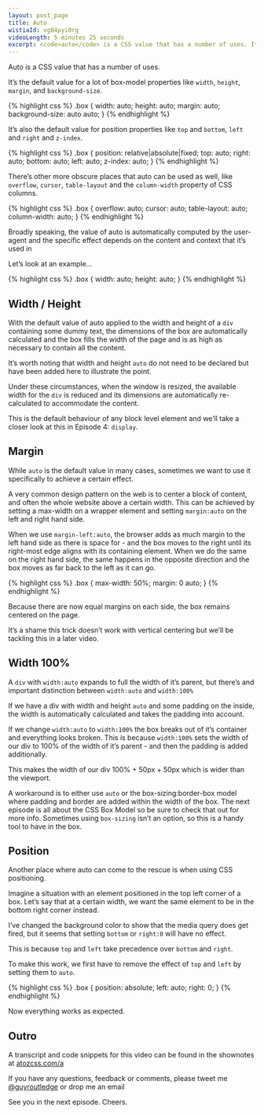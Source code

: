 ```yaml
---
layout: post_page
title: Auto
wistiaId: vg84pyi0rg
videoLength: 5 minutes 25 seconds
excerpt: <code>auto</code> is a CSS value that has a number of uses. It’s the default value for a lot of properties but can be used for horizontal centering and is a handy tool to have in the box when dealing with responsive design.
---
```


Auto is a CSS value that has a number of uses.

It’s the default value for a lot of box-model properties like
`width`, `height`, `margin`, and `background-size`.

{% highlight css %}
.box {
	width: auto;
	height: auto;
	margin: auto;
	background-size: auto auto;
}
{% endhighlight %}

It’s also the default value for position properties like `top` and `bottom`,
`left` and `right` and `z-index`.

{% highlight css %}
.box {
	position: relative|absolute|fixed;
	top: auto;
	right: auto;
	bottom: auto;
	left: auto;
	z-index: auto;
}
{% endhighlight %}

There’s other more obscure places that auto can be used as well, like
`overflow`, `cursor`, `table-layout` and the `column-width` property of
CSS columns.

{% highlight css %}
.box {
	overflow: auto;
	cursor: auto;
	table-layout: auto;
	column-width: auto;
}
{% endhighlight %}

Broadly speaking, the value of auto is automatically computed by the
user-agent and the specific effect depends on the content and context
that it’s used in

Let’s look at an example...

{% highlight css %}
.box {
	width: auto;
	height: auto;
}
{% endhighlight %}

## Width / Height

With the default value of auto applied to the width and height of
a `div` containing some dummy text, the dimensions of the box are
automatically calculated and the box fills the width of the page and is
as high as necessary to contain all the content.

It’s worth noting that width and height `auto` do not need to be declared
but have been added here to illustrate the point.

Under these circumstances, when the window is resized, the available
width for the `div` is reduced and its dimensions are automatically
re-calculated to accommodate the content. 

This is the default behaviour of any block level element and we’ll take 
a closer look at this in Episode 4: `display`.

## Margin

While `auto` is the default value in many cases, sometimes we want to use
it specifically to achieve a certain effect.

A very common design pattern on the web is to center a block of content,
and often the whole website above a certain width. This can be achieved
by setting a max-width on a wrapper element and setting `margin:auto` on
the left and right hand side. 

When we use `margin-left:auto`, the browser adds as much margin to the
left hand side as there is space for - and the box moves to the right
until its right-most edge aligns with its containing element. When
we do the same on the right hand side, the same happens in the opposite
direction and the box moves as far back to the left as it can go.

{% highlight css %}
.box {
	max-width: 50%;
	margin: 0 auto;
}
{% endhighlight %}

Because there are now equal margins on each side, the box remains
centered on the page. 

It’s a shame this trick doesn’t work with vertical centering but
we’ll be tackling this in a later video.

## Width 100%

A `div` with `width:auto` expands to full the width of it’s
parent, but there’s and important distinction between `width:auto` and
`width:100%`

If we have a div with width and height `auto` and some padding on the
inside, the width is automatically calculated and takes the padding into
account. 

If we change `width:auto` to `width:100%` the box breaks out of it’s
container and everything looks broken. This is because `width:100%` sets
the width of our div to 100% of the width of it’s parent - and then the
padding is added additionally. 

This makes the width of our div 100% + 50px + 50px which is wider than
the viewport. 

A workaround is to either use `auto` or the box-sizing:border-box model
where padding and border are added within the width of the box. The next
episode is all about the CSS Box Model so be sure to check that out for
more info. Sometimes using `box-sizing` isn’t an option, so this is
a handy tool to have in the box.

## Position 

Another place where auto can come to the rescue is when using CSS
positioning.

Imagine a situation with an element positioned in the top left corner of
a box. Let’s say that at a certain width, we want the same element to be
in the bottom right corner instead. 

I’ve changed the background color to show that the media query does get
fired, but it seems that setting `bottom` or `right:0` will have no
effect.

This is because `top` and `left` take precedence over `bottom` and
`right`. 

To make this work, we first have to remove the effect of `top` and
`left` by setting them to `auto`. 

{% highlight css %}
.box {
	position: absolute;
	left: auto;
	right: 0;
}
{% endhighlight %}

Now everything works as expected.

## Outro

A transcript and code snippets for this video can be found in the
shownotes at [atozcss.com/a](atozcss.com/a)

If you have any questions, feedback or comments, please tweet me
[@guyroutledge](http://www.twitter.com/guyroutledge) or drop me an email

See you in the next episode. Cheers.
